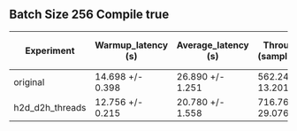 ## Batch Size 256 Compile true

| Experiment | Warmup_latency (s) | Average_latency (s) | Throughput (samples/sec) | GPU Utilization (%) |
| ---------- | ------------------ | ------------------- | ------------------------ | ------------------- |
| original | 14.698 +/- 0.398 | 26.890 +/- 1.251 | 562.242 +/- 13.201 | 62.266 +/- 2.997 |
| h2d_d2h_threads | 12.756 +/- 0.215 | 20.780 +/- 1.558 | 716.763 +/- 29.076 | 72.765 +/- 3.263 |
